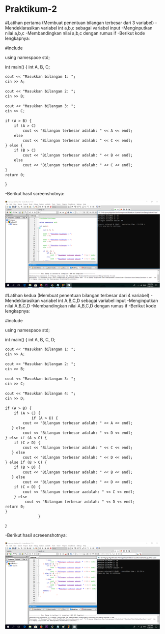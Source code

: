# Praktikum-2


#Latihan pertama (Membuat penentuan bilangan terbesar dari 3 variabel)
-Mendeklarasikan variabel int a,b,c sebagai variabel input
-Menginputkan nilai a,b,c
-Membandingkan nilai a,b,c dengan rumus if
-Berikut kode lengkapnya:

#include<iostream>

using namespace std;

int main()
{
    int A, B, C;

    cout << "Masukkan bilangan 1: ";
    cin >> A;

    cout << "Masukkan bilangan 2: ";
    cin >> B;

    cout << "Masukkan bilangan 3: ";
    cin >> C;

    if (A > B) {
        if (A > C)
            cout << "Bilangan terbesar adalah: " << A << endl;
        else
            cout << "Bilangan terbesar adalah: " << C << endl;
    } else {
        if (B > C)
            cout << "Bilangan terbesar adalah: " << B << endl;
        else
            cout << "Bilangan terbesar adalah: " << C << endl;
    }
    return 0;
}

-Berikut hasil screenshotnya:

![img](https://github.com/zaenalmusthofa86/Praktikum-2/blob/master/Latihan1.png) 

#Latihan kedua (Membuat penentuan bilangan terbesar dari 4 variabel)
-Mendeklarasikan variabel int A,B,C,D sebagai variabel input
-Menginputkan nilai A,B,C,D
-Membandingkan nilai A,B,C,D dengan rumus if
-Berikut kode lengkapnya:

#include<iostream>

using namespace std;

int main()
{
    int A, B, C, D;

    cout << "Masukkan bilangan 1: ";
    cin >> A;

    cout << "Masukkan bilangan 2: ";
    cin >> B;

    cout << "Masukkan bilangan 3: ";
    cin >> C;

    cout << "Masukkan bilangan 4: ";
    cin >> D;

    if (A > B) {
        if (A > C) {
                if (A > D) {
            cout << "Bilangan terbesar adalah: " << A << endl;
       } else
            cout << "Bilangan terbesar adalah: " << D << endl;
    } else if (A < C) {
        if (C > D) {
            cout << "Bilangan terbesar adalah: " << C << endl;
       } else
            cout << "Bilangan terbesar adalah: " << D << endl;
    } else if (B > C) {
        if (B > D) {
            cout << "Bilangan terbesar adalah: " << B << endl;
       } else
            cout << "Bilangan terbesar adalah: " << D << endl;
        if (C > D) {
            cout << "Bilangan terbesar aadalah: " << C << endl;
        } else
             cout << "Bilangan terbesar adalah: " << D << endl;
    return 0;
    }
                   }
 }

-Berikut hasil screeenshotnya:

![img](https://github.com/zaenalmusthofa86/Praktikum-2/blob/master/Latihan2.png) 

